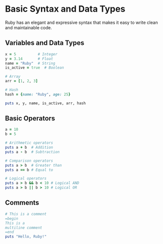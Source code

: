 # Basic Syntax and Data Types

Ruby has an elegant and expressive syntax that makes it easy to write clean and maintainable code.

## Variables and Data Types

```ruby
x = 5          # Integer
y = 3.14       # Float
name = "Ruby"  # String
is_active = true  # Boolean

# Array
arr = [1, 2, 3]

# Hash
hash = {name: "Ruby", age: 25}

puts x, y, name, is_active, arr, hash
```

## Basic Operators

```ruby
a = 10
b = 5

# Arithmetic operators
puts a + b  # Addition
puts a - b  # Subtraction

# Comparison operators
puts a > b  # Greater than
puts a == b # Equal to

# Logical operators
puts a > b && b < 10 # Logical AND
puts a > b || b > 10 # Logical OR
```

## Comments

```ruby
# This is a comment
=begin
This is a
multiline comment
=end
puts "Hello, Ruby!"
```
